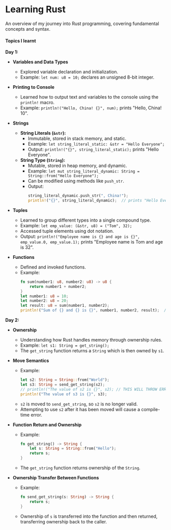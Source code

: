 # Learning Rust

An overview of my journey into Rust programming, covering fundamental concepts and syntax.

#### Topics I learnt

**Day 1:**

- **Variables and Data Types**

  - Explored variable declaration and initialization.
  - Example: `let num: u8 = 10;` declares an unsigned 8-bit integer.

- **Printing to Console**

  - Learned how to output text and variables to the console using the `println!` macro.
  - Example: `println!("Hello, China! {}", num);` prints "Hello, China! 10".

- **Strings**

  - **String Literals (`&str`):**
    - Immutable, stored in stack memory, and static.
    - Example: `let string_literal_static: &str = "Hello Everyone";`
    - Output: `println!("{}", string_literal_static);` prints "Hello Everyone".
  - **String Type (`String`):**
    - Mutable, stored in heap memory, and dynamic.
    - Example: `let mut string_literal_dynamic: String = String::from("Hello Everyone");`
    - Can be modified using methods like `push_str`.
    - Output:
      ```rust
      string_literal_dynamic.push_str(", China!");
      println!("{}", string_literal_dynamic);  // prints "Hello Everyone, China!"
      ```

- **Tuples**

  - Learned to group different types into a single compound type.
  - Example: `let emp_value: (&str, u8) = ("Tom", 32);`
  - Accessed tuple elements using dot notation.
  - Output: `println!("Employee name is {} and age is {}", emp_value.0, emp_value.1);` prints "Employee name is Tom and age is 32".

- **Functions**
  - Defined and invoked functions.
  - Example:
    ```rust
    fn sum(number1: u8, number2: u8) -> u8 {
        return number1 + number2;
    }
    let number1: u8 = 10;
    let number2: u8 = 20;
    let result: u8 = sum(number1, number2);
    println!("Sum of {} and {} is {}", number1, number2, result);  // prints "Sum of 10 and 20 is 30"
    ```

**Day 2:**

- **Ownership**

  - Understanding how Rust handles memory through ownership rules.
  - Example: `let s1: String = get_string();`
  - The `get_string` function returns a `String` which is then owned by `s1`.

- **Move Semantics**

  - Example:
    ```rust
    let s2: String = String::from("World");
    let s3: String = send_get_string(s2);
    // println!("The value of s2 is {}", s2); // THIS WILL THROW ERROR
    println!("The value of s3 is {}", s3);
    ```
  - `s2` is moved to `send_get_string`, so `s2` is no longer valid.
  - Attempting to use `s2` after it has been moved will cause a compile-time error.

- **Function Return and Ownership**

  - Example:
    ```rust
    fn get_string() -> String {
        let s: String = String::from("Hello");
        return s;
    }
    ```
  - The `get_string` function returns ownership of the `String`.

- **Ownership Transfer Between Functions**
  - Example:
    ```rust
    fn send_get_string(s: String) -> String {
        return s;
    }
    ```
  - Ownership of `s` is transferred into the function and then returned, transferring ownership back to the caller.
